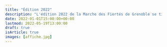```yaml
---
title: "Édition 2022"
description: "L'édition 2022 de la Marche des Fiertés de Grenoble se tiendra le samedi 28 mai au départ du Jardin de Ville, où se tiendra un village associatif toute l'après-midi. La Marche est suivie par deux semaines d'activités sur Grenoble !"
date: 2022-01-01T15:00:00+00:00
lastmod: 2022-05-19T13:00:00
draft: true
isArticle: true
images: [affiche.jpg]
---
```

